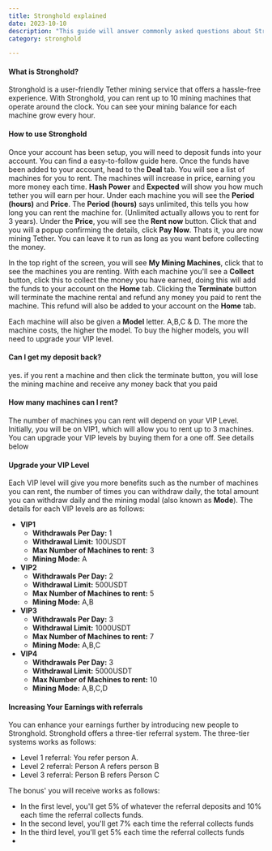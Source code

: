 ```yaml
---
title: Stronghold explained
date: 2023-10-10
description: "This guide will answer commonly asked questions about Stronghold"
category: stronghold

---
```



#### What is Stronghold?
Stronghold is a user-friendly Tether mining service that offers a hassle-free experience. With Stronghold, you can rent up to 10 mining machines that operate around the clock. You can see your mining balance for each machine grow every hour.

#### How to use Stronghold
Once your account has been setup, you will need to deposit funds into your account. You can find a easy-to-follow guide here. Once the funds have been added to your account, head to the **Deal** tab. You will see a list of machines for you to rent. The machines will increase in price, earning you more money each time. **Hash Power** and **Expected** will show you how much tether you will earn per hour. Under each machine you will see the **Period (hours)** and **Price**. The **Period (hours)** says unlimited, this tells you how long you can rent the machine for. (Unlimited actually allows you to rent for 3 years). Under the **Price**, you will see the **Rent now** button. Click that and you will a popup confirming the details, click **Pay Now**. Thats it, you are now mining Tether. You can leave it to run as long as you want before collecting the money. 

In the top right of the screen, you will see **My Mining Machines**, click that to see the machines you are renting. With each machine you'll see a **Collect** button, click this to collect the money you have earned, doing this will add the funds to your account on the **Home** tab. Clicking the **Terminate** button will terminate the machine rental and refund any money you paid to rent the machine. This refund will also be added to your account on the **Home** tab.

Each machine will also be given a **Model** letter. A,B,C &amp; D. The more the machine costs, the higher the model. To buy the higher models, you will need to upgrade your VIP level.

#### Can I get my deposit back?
yes. if you rent a machine and then click the terminate button, you will lose the mining machine and receive any money back that you paid

#### How many machines can I rent?
The number of machines you can rent will depend on your VIP Level. Initially, you will be on VIP1, which will allow you to rent up to 3 machines. You can upgrade your VIP levels by buying them for a one off. See details below

#### Upgrade your VIP Level
Each VIP level will give you more benefits such as the number of machines you can rent, the number of times you can withdraw daily, the total amount you can withdraw daily and the mining modal (also known as **Mode**). The details for each VIP levels are as follows:
<ul class="first-level">
    <li>
        <strong>VIP1</strong>
        <ul>
            <li><strong>Withdrawals Per Day:</strong> 1</li>
            <li><strong>Withdrawal Limit:</strong> 100USDT</li>
            <li><strong>Max Number of Machines to rent:</strong> 3</li>
            <li><strong>Mining Mode:</strong> A</li>
        </ul>
    </li>
    <li>
        <strong>VIP2</strong>
        <ul>
            <li><strong>Withdrawals Per Day:</strong> 2</li>
            <li><strong>Withdrawal Limit:</strong> 500USDT</li>
            <li><strong>Max Number of Machines to rent:</strong> 5</li>
            <li><strong>Mining Mode:</strong> A,B</li>
        </ul>
    </li>
    <li>
        <strong>VIP3</strong>
        <ul>
            <li><strong>Withdrawals Per Day:</strong> 3</li>
            <li><strong>Withdrawal Limit:</strong> 1000USDT</li>
            <li><strong>Max Number of Machines to rent:</strong> 7</li>
            <li><strong>Mining Mode:</strong> A,B,C</li>
        </ul>
    </li>
        <li>
        <strong>VIP4</strong>
        <ul>
            <li><strong>Withdrawals Per Day:</strong> 3</li>
            <li><strong>Withdrawal Limit:</strong> 5000USDT</li>
            <li><strong>Max Number of Machines to rent:</strong> 10</li>
            <li><strong>Mining Mode:</strong> A,B,C,D</li>
        </ul>
    </li>
</ul>

#### Increasing Your Earnings with referrals
You can enhance your earnings further by introducing new people to Stronghold. Stronghold offers a three-tier referral system. The three-tier systems works as follows:

 - Level 1 referral: You refer person A.
 - Level 2 referral: Person A refers person B
 - Level 3 referral: Person B refers Person C

The bonus' you will receive works as follows:

 - In the first level, you'll get 5% of whatever the referral deposits and 10% each time the referral collects funds.
 - In the second level, you'll get 7% each time the referral collects funds
 - In the third level, you'll get 5% each time the referral collects funds
 - 
